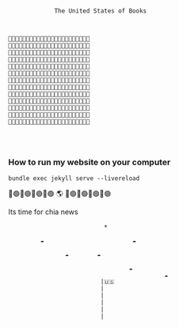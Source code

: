 ```


		     The United States of Books 			



📘📘📘📘📘📘📖📖📖📖📖📖📖📖📖📖📖📖📖📖📖📖📖
📘📘📘📘📘📘📕📕📕📕📕📕📕📕📕📕📕📕📕📕📕📕📕
📘📘📘📘📘📘📖📖📖📖📖📖📖📖📖📖📖📖📖📖📖📖📖
📘📘📘📘📘📘📕📕📕📕📕📕📕📕📕📕📕📕📕📕📕📕📕
📘📘📘📘📘📘📖📖📖📖📖📖📖📖📖📖📖📖📖📖📖📖📖
📕📕📕📕📕📕📕📕📕📕📕📕📕📕📕📕📕📕📕📕📕📕📕
📖📖📖📖📖📖📖📖📖📖📖📖📖📖📖📖📖📖📖📖📖📖📖
📕📕📕📕📕📕📕📕📕📕📕📕📕📕📕📕📕📕📕📕📕📕📕
📖📖📖📖📖📖📖📖📖📖📖📖📖📖📖📖📖📖📖📖📖📖📖
📕📕📕📕📕📕📕📕📕📕📕📕📕📕📕📕📕📕📕📕📕📕📕
📖📖📖📖📖📖📖📖📖📖📖📖📖📖📖📖📖📖📖📖📖📖📖
📕📕📕📕📕📕📕📕📕📕📕📕📕📕📕📕📕📕📕📕📕📕📕
📖📖📖📖📖📖📖📖📖📖📖📖📖📖📖📖📖📖📖📖📖📖📖




```



### How to run my website on your computer



```
bundle exec jekyll serve --livereload
```




🔵🟢🔵🟢🔵🟢🔵🟢	🌎	  🔵🟢🔵🟢🔵🟢🔵🟢


 





Its time for chia news






		

               				   ☀️

   			 ☁️                         ☁️

 			        ☁️        ☁️

  		                 			  ☁️
												☁️
 		 		              |🇺🇸 		
 		 		              |
  				              |
 		 		              |
  				              |
  				              |                
